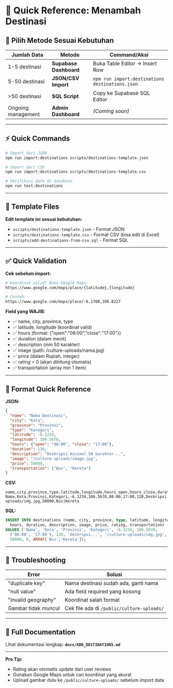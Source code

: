 # 🚀 Quick Reference: Menambah Destinasi

## 📌 Pilih Metode Sesuai Kebutuhan

| Jumlah Data | Metode | Command/Aksi |
|-------------|--------|--------------|
| 1-5 destinasi | **Supabase Dashboard** | Buka Table Editor → Insert Row |
| 5-50 destinasi | **JSON/CSV Import** | `npm run import:destinations destinations.json` |
| >50 destinasi | **SQL Script** | Copy ke Supabase SQL Editor |
| Ongoing management | **Admin Dashboard** | *(Coming soon)* |

---

## ⚡ Quick Commands

```bash
# Import dari JSON
npm run import:destinations scripts/destinations-template.json

# Import dari CSV  
npm run import:destinations scripts/destinations-template.csv

# Verifikasi data di database
npm run test:destinations
```

---

## 📝 Template Files

**Edit template ini sesuai kebutuhan:**
- `scripts/destinations-template.json` - Format JSON
- `scripts/destinations-template.csv` - Format CSV (bisa edit di Excel)
- `scripts/add-destinations-from-csv.sql` - Format SQL

---

## ✅ Quick Validation

**Cek sebelum import:**
```bash
# Koordinat valid? Buka Google Maps:
https://www.google.com/maps/place/{latitude},{longitude}

# Contoh:
https://www.google.com/maps/place/-6.1760,106.8227
```

**Field yang WAJIB:**
- ✅ name, city, province, type
- ✅ latitude, longitude (koordinat valid)
- ✅ hours (format: {"open":"08:00","close":"17:00"})
- ✅ duration (dalam menit)
- ✅ description (min 50 karakter)
- ✅ image (path: /culture-uploads/nama.jpg)
- ✅ price (dalam Rupiah, integer)
- ✅ rating = 0 (akan dihitung otomatis)
- ✅ transportation (array min 1 item)

---

## 🎯 Format Quick Reference

**JSON:**
```json
{
  "name": "Nama Destinasi",
  "city": "Kota",
  "province": "Provinsi", 
  "type": "Kategori",
  "latitude": -6.1234,
  "longitude": 106.5678,
  "hours": {"open": "08:00", "close": "17:00"},
  "duration": 120,
  "description": "Deskripsi minimal 50 karakter...",
  "image": "/culture-uploads/image.jpg",
  "price": 50000,
  "transportation": ["Bus", "Kereta"]
}
```

**CSV:**
```csv
name,city,province,type,latitude,longitude,hours_open,hours_close,duration,description,image,price,transportation
Nama,Kota,Provinsi,Kategori,-6.1234,106.5678,08:00,17:00,120,Deskripsi...,/culture-uploads/img.jpg,50000,Bus|Kereta
```

**SQL:**
```sql
INSERT INTO destinations (name, city, province, type, latitude, longitude, 
  hours, duration, description, image, price, rating, transportation)
VALUES ('Nama', 'Kota', 'Provinsi', 'Kategori', -6.1234, 106.5678,
  ('08:00', '17:00'), 120, 'Deskripsi...', '/culture-uploads/img.jpg',
  50000, 0, ARRAY['Bus','Kereta']);
```

---

## 🔧 Troubleshooting

| Error | Solusi |
|-------|--------|
| "duplicate key" | Nama destinasi sudah ada, ganti nama |
| "null value" | Ada field required yang kosong |
| "invalid geography" | Koordinat salah format |
| Gambar tidak muncul | Cek file ada di `/public/culture-uploads/` |

---

## 📖 Full Documentation

Lihat dokumentasi lengkap: **`docs/ADD_DESTINATIONS.md`**

---

**Pro Tip:** 
- Rating akan otomatis update dari user reviews
- Gunakan Google Maps untuk cari koordinat yang akurat
- Upload gambar dulu ke `/public/culture-uploads/` sebelum import data
